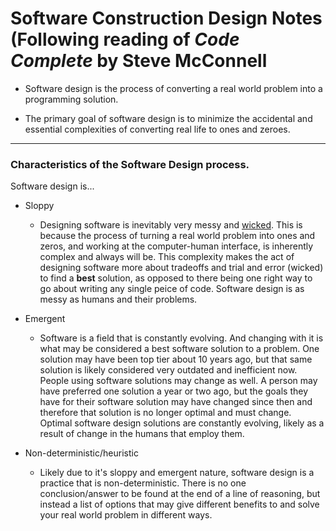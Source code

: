 # Software Construction Design Notes (Following reading of _Code Complete_ by Steve McConnell
* Software design is the process of converting a real world
  problem into a programming solution.

* The primary goal of software design is to minimize the accidental
  and essential complexities of converting real life to
  ones and zeroes.
---
### Characteristics of the Software Design process.
Software design is...
* Sloppy
    * Designing software is inevitably very messy and [wicked](https://en.wikipedia.org/wiki/Wicked_problem).
      This is because the process of turning a real world problem into ones and zeros, and working at the computer-human
      interface, is inherently complex and always will be. This complexity makes the act of designing software
      more about tradeoffs and trial and error (wicked) to find a __best__ solution, as opposed to there being one right
      way to go about writing any single peice of code. Software design is as messy as humans and their problems.
      
* Emergent
    * Software is a field that is constantly evolving. And changing with it is what may be considered a best software
      solution to a problem. One solution may have been top tier about 10 years ago, but that same solution is likely
      considered very outdated and inefficient now. People using software solutions may change as well. A person may
      have preferred one solution a year or two ago, but the goals they have for their software solution may have changed
      since then and therefore that solution is no longer optimal and must change. Optimal software design solutions are
      constantly evolving, likely as a result of change in the humans that employ them.
* Non-deterministic/heuristic
    * Likely due to it's sloppy and emergent nature, software design is a practice that is non-deterministic. There is no
      one conclusion/answer to be found at the end of a line of reasoning, but instead a list of options that may give
      different benefits to and solve your real world problem in different ways.

